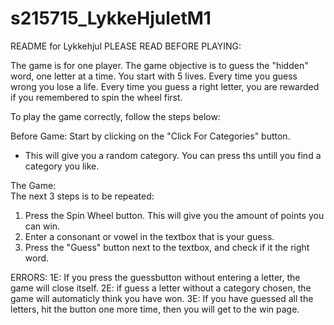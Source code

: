 # s215715_LykkeHjuletM1

README for Lykkehjul
PLEASE READ BEFORE PLAYING: 

The game is for one player. 
The game objective is to guess the "hidden" word, one letter at a time. 
You start with 5 lives. 
Every time you guess wrong you lose a life. 
Every time you guess a right letter, you are rewarded if you remembered to spin the wheel first. 


To play the game correctly, follow the steps below: 

Before Game:
Start by clicking on the "Click For Categories" button.
  - This will give you a random category. You can press ths untill you find a category you like. 
  
The Game:  
The next 3 steps is to be repeated:
1. Press the Spin Wheel button. This will give you the amount of points you can win. 
2. Enter a consonant or vowel in the textbox that is your guess. 
3. Press the "Guess" button next to the textbox, and check if it the right word. 


ERRORS: 
1E: If you press the guessbutton without entering a letter, the game will close itself. 
2E: if guess a letter without a category chosen, the game will automaticly think you have won. 
3E: If you have guessed all the letters, hit the button one more time, then you will get to the win page. 


